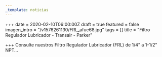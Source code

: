 ```yaml
---
_template: noticias
---
```






+++
date = 2020-02-10T06:00:00Z
draft = true
featured = false
imagen_intro = "/v1576261130/FRL_afue68.jpg"
tags = []
title = "Filtro Regulador Lubricador - Transair - Parker"

+++
Consulte nuestros Filtro Regulador Lubricador (FRL) de 1/4" a 1-1/2" NPT...
